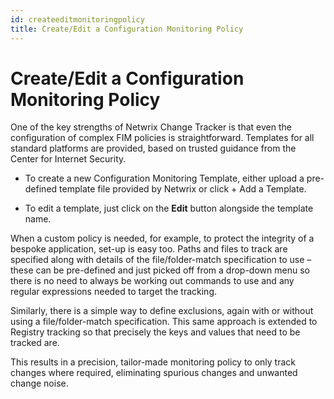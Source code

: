 ```yaml
---
id: createeditmonitoringpolicy
title: Create/Edit a Configuration Monitoring Policy
---
```


# Create/Edit a Configuration Monitoring Policy

One of the key strengths of Netwrix Change Tracker is that even the configuration of complex FIM policies is straightforward. Templates for all standard platforms are provided, based on trusted guidance from the Center for Internet Security.

- To create a new Configuration Monitoring Template, either upload a pre-defined template file provided by Netwrix or click + Add a Template.

- To edit a template, just click on the **Edit** button alongside the template name.

When a custom policy is needed, for example, to protect the integrity of a bespoke application, set-up is easy too. Paths and files to track are specified along with details of the file/folder-match specification to use – these can be pre-defined and just picked off from a drop-down menu so there is no need to always be working out commands to use and any regular expressions needed to target the tracking.

Similarly, there is a simple way to define exclusions, again with or without using a file/folder-match specification. This same approach is extended to Registry tracking so that precisely the keys and values that need to be tracked are.

This results in a precision, tailor-made monitoring policy to only track changes where required, eliminating spurious changes and unwanted change noise.